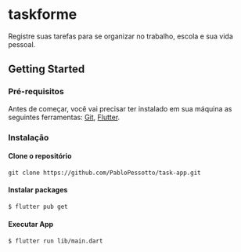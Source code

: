 # taskforme

Registre suas tarefas para se organizar no trabalho, escola e sua vida pessoal.

## Getting Started

### Pré-requisitos

Antes de começar, você vai precisar ter instalado em sua máquina as seguintes ferramentas:
[Git](https://git-scm.com), [Flutter](https://flutter.dev).


### Instalação

#### Clone o repositório

```
git clone https://github.com/PabloPessotto/task-app.git
```

#### Instalar packages

```bash
$ flutter pub get
```

#### Executar App

```bash
$ flutter run lib/main.dart 
```


